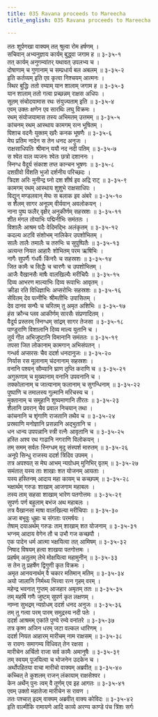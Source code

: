```yaml
---
title: 035 Ravana proceeds to Mareecha
title_english: 035 Ravana proceeds to Mareecha

---
```


<div class="audioEmbed"  caption="श्रीराम-हरिसीताराममूर्ति-घनपाठिभ्यां वचनम्" src="https://archive.org/download/Ramayana-recitation-Sriram-harisItArAmamUrti-Ghanapaati-v2/Kanda_3/Kanda_3_ARK-035-Maaricham_Prathi_Punaha_Ravana_Agamanam.mp3"></div>

ततः शूर्पणखा वाक्यम् तत् श्रुत्वा रोम हर्षणम् ।  
सचिवान् अभ्यनुज्ञाय कार्यम् बुद्ध्वा जगाम ह ॥ ३-३५-१  
तत् कार्यम् अनुगम्यांतर् यथावत् उपलभ्य च ।  
दोषाणाम् च गुणानाम् च सम्प्रधार्य बल अबलम् ॥ ३-३५-२  
इति कर्तव्यम् इति एव कृत्वा निश्चयम् आत्मनः ।  
स्थिर बुद्धिः ततो रम्याम् यान शालाम् जगाम ह ॥ ३-३५-३  
यान शालाम् ततो गत्वा प्रच्छन्नम् राक्षस अधिपः ।  
सूतम् संचोदयामास रथः संयुज्यताम् इति ॥ ३-३५-४  
एवम् उक्तः क्षणेन एव सारथिः लघु विक्रमः ।  
रथम् संयोजयामास तस्य अभिमतम् उत्तमम् ॥ ३-३५-५  
कांचनम् रथम् आस्थाय कामगम् रत्न भूषितम् ।  
पिशाच वदनैः युक्तम् खरैः कनक भूषणैः ॥ ३-३५-६  
मेघ प्रतिम नादेन स तेन धनद अनुजः ।  
राक्षसाधिपतिः श्रीमान् ययौ नद नदी पतिम् ॥ ३-३५-७  
स श्वेत वाल व्यजनः श्वेतः छत्रो दशाननः ।  
स्निग्ध वैदूर्य संकाश तप्त कान्चन भूषणः ॥ ३-३५-८  
दशग्रीवो विंशति भुजो दर्शनीय परिच्छदः ।  
त्रिदश अरिः मुनीन्द्र घ्नो दश शीर्ष इव अद्रि राट् ॥ ३-३५-९  
कामगम् रथम् आस्थाय शुशुभे राक्षसाधिपः ।  
विद्युन् मण्डलवान् मेघः स बलाक इव अंबरे ॥ ३-३५-१०  
स शैलम् सागर अनूपम् वीर्यवान् अवलोकयन् ।  
नाना पुष्प फलैर् वृक्षैर् अनुकीर्णम् सहस्रशः ॥ ३-३५-११  
शीत मंगल तोयाभिः पद्मिनीभिः समंततः ।  
विशालैः आश्रम पदैः वेदिमद्भिः अलंकृतम् ॥ ३-३५-१२  
कदल्य अटवि संशोभम् नालिकेर उपशोभितम् ।  
सालैः तालैः तमालैः च तरुभिः च सुपुष्पितैः ॥ ३-३५-१३  
अत्यन्त नियत आहारैः शोभितम् परम ऋषिभिः ।  
नागैः सुपर्णैः गंधर्वैः किंनरैः च सहस्रशः ॥ ३-३५-१४  
जित कामैः च सिद्धैः च चारणैः च उपशोभितम् ।  
आजैः वैखानसैः माषैः वालखिल्यैः मरीचिपैः ॥ ३-३५-१५  
दिव्य आभरण माल्याभिः दिव्य रूपाभिः आवृतम् ।  
क्रीडा रति विधिज्ञाभिः अप्सरोभिः सहस्रशः ॥ ३-३५-१६  
सेवितम् देव पत्नीभिः श्रीमतीभिः उपासितम् ।  
देव दानव सन्घैः च चरितम् तु अमृत अशिभिः ॥ ३-३५-१७  
हंस क्रौन्च प्लव आकीर्णम् सारसैः संप्रणादितम् ।  
वैदूर्य प्रस्तरम् स्निग्धम् सांद्रम् सागर तेजसा ॥ ३-३५-१८  
पाण्डुराणि विशालानि दिव्य माल्य युतानि च ।  
तूर्य गीत अभिजुष्टानि विमानानि समंततः ॥ ३-३५-१९  
तपसा जित लोकानाम् कामगान् अभिसंपतन् ।  
गन्धर्व अप्सरसः चैव ददर्श धनदानुजः ॥ ३-३५-२०  
निर्यास रस मूलानाम् चंदनानाम् सहस्रशः ।  
वनानि पश्यन् सौम्यानि घ्राण तृप्ति कराणि च ॥ ३-३५-२१  
अगुरूणाम् च मुख्यानाम् वनानि उपवनानि च ।  
तक्कोलानाम् च जात्यानाम् फलानाम् च सुगन्धिनाम् ॥ ३-३५-२२  
पुष्पाणि च तमालस्य गुल्मानि मरिचस्य च ।  
मुक्तानाम् च समूहानि शुष्यमाणानि तीरतः ॥ ३-३५-२३  
शैलानि प्रवरान् चैव प्रवाल निचयान् तथा ।  
कांचनानि च शृंगाणि राजतानि तथैव च ॥ ३-३५-२४  
प्रस्रवाणि मनोज्ञानि प्रसन्नानि अद्भुतानि च ।  
धन धान्य उपपन्नानि स्त्री रत्नैः आवृतानि च ॥ ३-३५-२५  
हस्ति अश्व रथ गाढानि नगराणि विलोकयन् ।  
तम् समम् सर्वतः स्निग्धम् मृदु संस्पर्श मारुतम् ॥ ३-३५-२६  
अनूपे सिन्धु राजस्य ददर्श त्रिदिव उपमम् ।  
तत्र अपश्यत् स मेघ आभम् न्यग्रोधम् मुनिभिर् वृतम् ॥ ३-३५-२७  
समंतात् यस्य ताः शाखाः शत योजनम् आयताः ।  
यस्य हस्तिनम् आदाय महा कायम् च कच्छपम् ॥ ३-३५-२८  
भक्षार्थम् गरुडः शाखाम् आजगाम महाबलः ।  
तस्य ताम् सहसा शाखाम् भारेण पतगोत्तमः ॥ ३-३५-२९  
सुपर्णः पर्ण बहुलाम् बभंज अथ महाबलः ।  
तत्र वैखानसा माषा वालखिल्या मरीचिपाः ॥ ३-३५-३०  
अजा बभूवुः धूम्राः च संगताः परमर्षयः ।  
तेषाम् दयाअर्थम् गरुडः ताम् शाखाम् शत योजनाम् ॥ ३-३५-३१  
भग्नम् आदाय वेगेन तौ च उभौ गज कच्छपौ ।  
एक पादेन धर्म आत्मा भक्षयित्वा तत् आमिषम् ॥ ३-३५-३२  
निषाद विषयम् हत्वा शाखया पतगोत्तमः ।  
प्रहर्षम् अतुलम् लेभे मोक्षयित्वा महामुनीन् ॥ ३-३५-३३  
स तेन तु प्रहर्षेण द्विगुणी कृत विक्रमः ।  
अमृत आनयनार्थम् वै चकार मतिमान् मतिम् ॥ ३-३५-३४  
अयो जालानि निर्मथ्य भित्त्वा रत्न गृहम् वरम् ।  
महेन्द्र भवनात् गुप्तम् आजहार अमृतम् ततः ॥ ३-३५-३५  
तम् महर्षि गणैः जुष्टम् सुपर्ण कृत लक्षणम् ।  
नाम्ना सुभद्रम् न्यग्रोधम् ददर्श धनद अनुजः ॥ ३-३५-३६  
तम् तु गत्वा परम् पारम् समुद्रस्य नदी पतेः ।  
ददर्श आश्रमम् एकांते पुण्ये रम्ये वनांतरे ॥ ३-३५-३७  
तत्र कृष्ण अजिन धरम् जटा वल्कल धारिणम् ।  
ददर्श नियत आहारम् मारीचम् नाम राक्षसम् ॥ ३-३५-३८  
स रावणः समागम्य विधिवत् तेन रक्षसा ।  
मारीचेन अर्चितो राजा सर्व कामैः अमानुषैः ॥ ३-३५-३९  
तम् स्वयम् पूजयित्वा च भोजनेन उदकेन च ।  
अर्थोपहितया वाचा मारीचो वाक्यम् अब्रवीत् ॥ ३-३५-४०  
कच्चित् ते कुशलम् राजन् लंकायाम् राक्षसेश्वर ।  
केन अर्थेन् पुनः त्वम् वै तूर्णम् एव इह आगतः ॥ ३-३५-४१  
एवम् उक्तो महातेजा मारीचेन स रावण ।  
ततः पश्चात् इदम् वाक्यम् अब्रवीत् वाक्य कोविदः ॥ ३-३५-४२  
इति वाल्मीकि रामायणे आदि काव्ये अरण्य काण्डे पंच त्रिंशः सर्गः